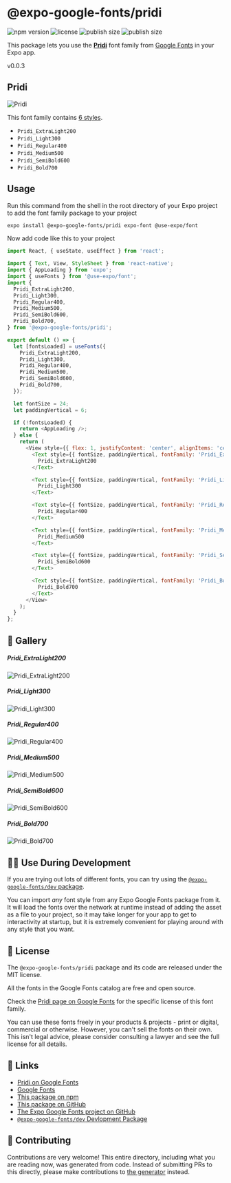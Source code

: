 # @expo-google-fonts/pridi

![npm version](https://flat.badgen.net/npm/v/@expo-google-fonts/pridi)
![license](https://flat.badgen.net/github/license/expo/google-fonts)
![publish size](https://flat.badgen.net/packagephobia/install/@expo-google-fonts/pridi)
![publish size](https://flat.badgen.net/packagephobia/publish/@expo-google-fonts/pridi)

This package lets you use the [**Pridi**](https://fonts.google.com/specimen/Pridi) font family from [Google Fonts](https://fonts.google.com/) in your Expo app.

v0.0.3

## Pridi

![Pridi](./font-family.png)

This font family contains [6 styles](#-gallery).

- `Pridi_ExtraLight200`
- `Pridi_Light300`
- `Pridi_Regular400`
- `Pridi_Medium500`
- `Pridi_SemiBold600`
- `Pridi_Bold700`

## Usage

Run this command from the shell in the root directory of your Expo project to add the font family package to your project
```sh
expo install @expo-google-fonts/pridi expo-font @use-expo/font
```

Now add code like this to your project
```js
import React, { useState, useEffect } from 'react';

import { Text, View, StyleSheet } from 'react-native';
import { AppLoading } from 'expo';
import { useFonts } from '@use-expo/font';
import {
  Pridi_ExtraLight200,
  Pridi_Light300,
  Pridi_Regular400,
  Pridi_Medium500,
  Pridi_SemiBold600,
  Pridi_Bold700,
} from '@expo-google-fonts/pridi';

export default () => {
  let [fontsLoaded] = useFonts({
    Pridi_ExtraLight200,
    Pridi_Light300,
    Pridi_Regular400,
    Pridi_Medium500,
    Pridi_SemiBold600,
    Pridi_Bold700,
  });

  let fontSize = 24;
  let paddingVertical = 6;

  if (!fontsLoaded) {
    return <AppLoading />;
  } else {
    return (
      <View style={{ flex: 1, justifyContent: 'center', alignItems: 'center' }}>
        <Text style={{ fontSize, paddingVertical, fontFamily: 'Pridi_ExtraLight200' }}>
          Pridi_ExtraLight200
        </Text>

        <Text style={{ fontSize, paddingVertical, fontFamily: 'Pridi_Light300' }}>
          Pridi_Light300
        </Text>

        <Text style={{ fontSize, paddingVertical, fontFamily: 'Pridi_Regular400' }}>
          Pridi_Regular400
        </Text>

        <Text style={{ fontSize, paddingVertical, fontFamily: 'Pridi_Medium500' }}>
          Pridi_Medium500
        </Text>

        <Text style={{ fontSize, paddingVertical, fontFamily: 'Pridi_SemiBold600' }}>
          Pridi_SemiBold600
        </Text>

        <Text style={{ fontSize, paddingVertical, fontFamily: 'Pridi_Bold700' }}>
          Pridi_Bold700
        </Text>
      </View>
    );
  }
};

```

## 🔡 Gallery

##### Pridi_ExtraLight200
![Pridi_ExtraLight200](./25767951345549f712ecc99e7f7e0ed309d7e3b707e8f82ac578dea2843ee338.ttf.png)

##### Pridi_Light300
![Pridi_Light300](./418f1e97f68102aa823ef64c5f96fbcec3fb67597331f6b65bbff28c82031fed.ttf.png)

##### Pridi_Regular400
![Pridi_Regular400](./33f3b1e354916fe8ce1a179c631238fdc60f52a959f39a02efbd3f8023bfbbda.ttf.png)

##### Pridi_Medium500
![Pridi_Medium500](./b57f641bac735f6cd44057a11cbabb787cbc33d1c8270040dc7d1cb6c4563858.ttf.png)

##### Pridi_SemiBold600
![Pridi_SemiBold600](./8847f26d3d388eb8a757c857d14058773c4f265b29fe5ef2da5da9132fb2924a.ttf.png)

##### Pridi_Bold700
![Pridi_Bold700](./26c0c1d38bb9f9387d48474dd1abf32af18563e40fa1067abcfa242e8870cf6b.ttf.png)


## 👩‍💻 Use During Development

If you are trying out lots of different fonts, you can try using the [`@expo-google-fonts/dev` package](https://github.com/expo/google-fonts/tree/master/font-packages/dev#readme).

You can import *any* font style from any Expo Google Fonts package from it. It will load the fonts
over the network at runtime instead of adding the asset as a file to your project, so it may take longer
for your app to get to interactivity at startup, but it is extremely convenient
for playing around with any style that you want.

## 📖 License

The `@expo-google-fonts/pridi` package and its code are released under the MIT license.

All the fonts in the Google Fonts catalog are free and open source.

Check the [Pridi page on Google Fonts](https://fonts.google.com/specimen/Pridi) for the specific license of this font family.

You can use these fonts freely in your products & projects - print or digital, commercial or otherwise. However, you can't sell the fonts on their own. This isn't legal advice, please consider consulting a lawyer and see the full license for all details.

## 🔗 Links

- [Pridi on Google Fonts](https://fonts.google.com/specimen/Pridi)
- [Google Fonts](https://fonts.google.com/)
- [This package on npm](https://www.npmjs.com/package/@expo-google-fonts/pridi)
- [This package on GitHub](https://github.com/expo/google-fonts/tree/master/font-packages/pridi)
- [The Expo Google Fonts project on GitHub](https://github.com/expo/google-fonts)
- [`@expo-google-fonts/dev` Devlopment Package](https://github.com/expo/google-fonts/tree/master/font-packages/dev)


## 🤝 Contributing

Contributions are very welcome! This entire directory, including what you are reading now, was generated from code. Instead of submitting PRs to this directly, please make contributions to [the generator](https://github.com/expo/google-fonts/tree/master/packages/generator) instead.

